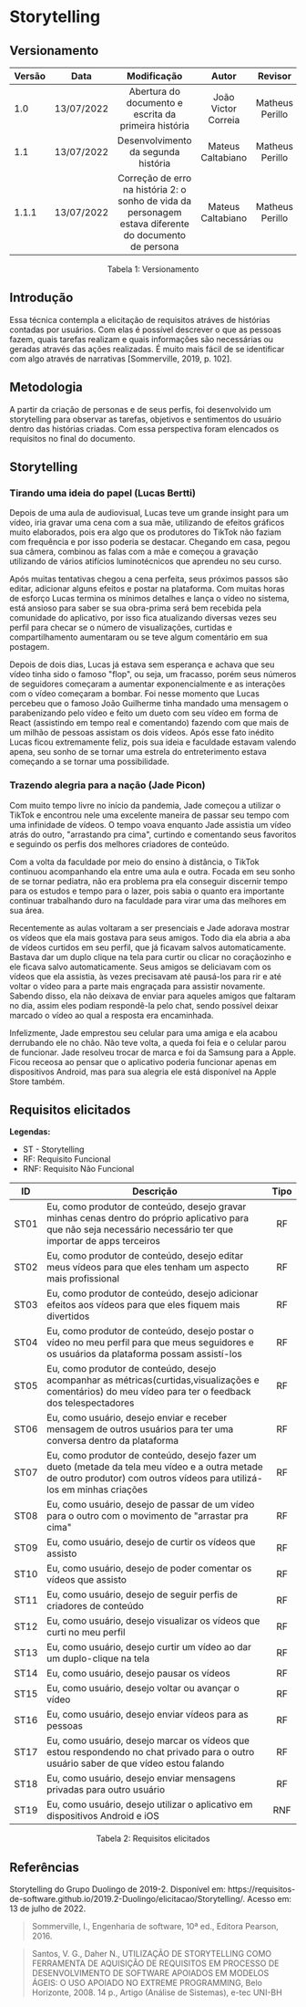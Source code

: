 # Storytelling
## Versionamento

| Versão | Data       |                                              Modificação                                               |        Autor        | Revisor |
| ------ | ---------- |:------------------------------------------------------------------------------------------------------:|:-------------------:| :-: |
| 1.0    | 13/07/2022 |                          Abertura do documento e escrita da primeira história                          | João Victor Correia | Matheus Perillo|
| 1.1    | 13/07/2022 |                                  Desenvolvimento da segunda história                                   |  Mateus Caltabiano  | Matheus Perillo| 
| 1.1.1  | 13/07/2022 | Correção de erro na história 2: o sonho de vida da personagem estava diferente do documento de persona |  Mateus Caltabiano  |Matheus Perillo |
<div style="text-align: center">
<p>Tabela 1: Versionamento</p>
</div>

## Introdução
<p> Essa técnica contempla a elicitação de requisitos atráves de histórias contadas por usuários. Com elas é possível descrever o que as pessoas fazem, quais tarefas realizam e quais informações são necessárias ou geradas através das ações realizadas. É muito mais fácil de se identificar com algo através de narrativas [Sommerville, 2019, p. 102].  </p>

## Metodologia 
<p>
A partir da criação de personas e de seus perfis, foi desenvolvido um storytelling para observar as tarefas, objetivos e sentimentos do usuário dentro das histórias criadas. Com essa perspectiva foram elencados os requisitos no final do documento.
</p>

## Storytelling
### Tirando uma ideia do papel (Lucas Bertti)
<p>  Depois de uma aula de audiovisual, Lucas teve um grande insight para um vídeo, iria gravar uma cena com a sua mãe, utilizando de efeitos gráficos muito elaborados, pois era algo que os produtores do TikTok não faziam com frequência e por isso poderia se destacar. Chegando em casa, pegou sua câmera, combinou as falas com a mãe e começou a gravação utilizando de vários atifícios luminotécnicos que aprendeu no seu curso. </p> 
<p>Após muitas tentativas chegou a cena perfeita, seus próximos passos são editar, adicionar alguns efeitos e postar na plataforma. Com muitas horas de esforço Lucas termina os mínimos detalhes e lança o vídeo no sistema, está ansioso para saber se sua obra-prima será bem recebida pela comunidade do aplicativo, por isso fica atualizando diversas vezes seu perfil para checar se o número de visualizações, curtidas e compartilhamento aumentaram ou se teve algum comentário em sua postagem. </p>
 Depois de dois dias, Lucas já estava sem esperança e achava que seu vídeo tinha sido o famoso "flop", ou seja, um fracasso, porém seus números de seguidores começaram a aumentar exponencialmente e as interações com o vídeo começaram a bombar. Foi nesse momento que Lucas percebeu que o famoso João Guilherme tinha mandado uma mensagem o parabenizando pelo vídeo e feito um dueto com seu vídeo em forma de React (assistindo em tempo real e comentando) fazendo com que mais de um milhão de pessoas assistam os dois vídeos. Após esse fato inédito Lucas ficou extremamente feliz, pois sua ideia e faculdade estavam valendo apena, seu sonho de se tornar uma estrela do entreterimento estava começando a se tornar uma possibilidade.   </p>

### Trazendo alegria para a nação (Jade Picon)

<p> Com muito tempo livre no início da pandemia, Jade começou a utilizar o TikTok e encontrou nele uma excelente maneira de passar seu tempo com uma infinidade de vídeos. O tempo voava enquanto Jade assistia um vídeo atrás do outro, "arrastando pra cima", curtindo e comentando seus favoritos e seguindo os perfis dos melhores criadores de conteúdo. </p>
Com a volta da faculdade por meio do ensino à distância, o TikTok continuou acompanhando ela entre uma aula e outra. Focada em seu sonho de se tornar pediatra, não era problema pra ela conseguir discernir tempo para os estudos e tempo para o lazer, pois sabia o quanto era importante continuar trabalhando duro na faculdade para virar uma das melhores em sua área.
<p> Recentemente as aulas voltaram a ser presenciais e Jade adorava mostrar os vídeos que ela mais gostava para seus amigos. Todo dia ela abria a aba de vídeos curtidos em seu perfil, que já ficavam salvos automaticamente. Bastava dar um duplo clique na tela para curtir ou clicar no coraçãozinho e ele ficava salvo automaticamente. Seus amigos se deliciavam com os vídeos que ela assistia, às vezes precisavam até pausá-los para rir e até voltar o vídeo para a parte mais engraçada para assistir novamente. Sabendo disso, ela não deixava de enviar para aqueles amigos que faltaram no dia, assim eles podiam respondê-la pelo chat, sendo possível deixar marcado o vídeo ao qual a resposta era encaminhada. </p>
<p> Infelizmente, Jade emprestou seu celular para uma amiga e ela acabou derrubando ele no chão. Não teve volta, a queda foi feia e o celular parou de funcionar. Jade resolveu trocar de marca e foi da Samsung para a Apple. Ficou receosa ao pensar que o aplicativo poderia funcionar apenas em dispositivos Android, mas para sua alegria ele está disponível na Apple Store também. </p>

## Requisitos elicitados
**Legendas:**

* ST - Storytelling
* RF: Requisito Funcional
* RNF: Requisito Não Funcional



| ID   | Descrição                                                                                                                                                                | Tipo |
| ---- | ------------------------------------------------------------------------------------------------------------------------------------------------------------------------ |:----:|
| ST01 | Eu, como produtor de conteúdo, desejo gravar minhas cenas dentro do próprio aplicativo para que não seja necessário necessário ter que importar de apps terceiros        |  RF  |
| ST02 | Eu, como produtor de conteúdo, desejo editar meus vídeos para que eles tenham um aspecto mais profissional                                                               |  RF  |
| ST03 | Eu, como produtor de conteúdo, desejo adicionar efeitos aos vídeos para que eles fiquem mais divertidos                                                                  |  RF  |
| ST04 | Eu, como produtor de conteúdo, desejo postar o vídeo no meu perfil para que meus seguidores e os usuários da plataforma possam assistí-los                               |  RF  |
| ST05 | Eu, como produtor de conteúdo, desejo acompanhar as métricas(curtidas,visualizações e comentários) do meu vídeo para ter o feedback dos telespectadores                  |  RF  |
| ST06 | Eu, como usuário, desejo enviar e receber mensagem de outros usuários para ter uma conversa dentro da plataforma                                                         |  RF  |
| ST07 | Eu, como produtor de conteúdo, desejo fazer um dueto (metade da tela meu vídeo e a outra metade de outro produtor) com outros vídeos para utilizá-los em minhas criações |  RF  |
| ST08 | Eu, como usuário, desejo de passar de um vídeo para o outro com o movimento de "arrastar pra cima"                                                                       |  RF  |
| ST09 | Eu, como usuário, desejo de curtir os vídeos que assisto                                                                                                                 |  RF  |
| ST10 | Eu, como usuário, desejo de poder comentar os vídeos que assisto                                                                                                         |  RF  |
| ST11 | Eu, como usuário, desejo de seguir perfis de criadores de conteúdo                                                                                                       |  RF  |
| ST12 | Eu, como usuário, desejo visualizar os vídeos que curti no meu perfil                                                                                                    |  RF  |
| ST13 | Eu, como usuário, desejo curtir um vídeo ao dar um duplo-clique na tela                                                                                                  |  RF  |
| ST14 | Eu, como usuário, desejo pausar os vídeos                                                                                                                                |  RF  |
| ST15 | Eu, como usuário, desejo voltar ou avançar o vídeo                                                                                                                       |  RF  |
| ST16 | Eu, como usuário, desejo enviar vídeos para as pessoas                                                                                                                   |  RF  |
| ST17 | Eu, como usuário, desejo marcar os vídeos que estou respondendo no chat privado para o outro usuário saber de que vídeo estou falando                                    |  RF  |
| ST18 | Eu, como usuário, desejo enviar mensagens privadas para outro usuário                                                                                                    |  RF  |
| ST19 | Eu, como usuário, desejo utilizar o aplicativo em dispositivos Android e iOS                                                                                             | RNF  |
<div style="text-align: center">
<p>Tabela 2: Requisitos elicitados</p>
</div>


## Referências
<p>Storytelling do Grupo Duolingo de 2019-2. Disponível em: https://requisitos-de-software.github.io/2019.2-Duolingo/elicitacao/Storytelling/. Acesso em: 13 de julho de 2022.

> Sommerville, I., Engenharia de software, 10ª ed., Editora Pearson, 2016.

> Santos, V. G., Daher N., UTILIZAÇÃO DE STORYTELLING COMO FERRAMENTA DE AQUISIÇÃO DE REQUISITOS EM PROCESSO DE DESENVOLVIMENTO DE SOFTWARE APOIADOS EM MODELOS ÁGEIS: O USO APOIADO NO EXTREME PROGRAMMING, Belo Horizonte, 2008. 14 p., Artigo (Análise de Sistemas), e-tec UNI-BH

</p>

